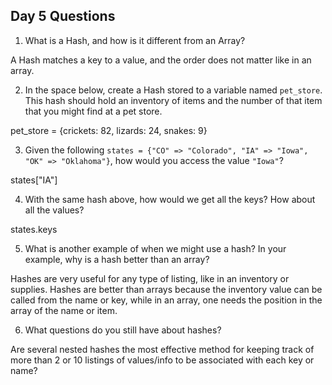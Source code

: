 ## Day 5 Questions

1. What is a Hash, and how is it different from an Array?

A Hash matches a key to a value, and the order does not matter like in an array.

2. In the space below, create a Hash stored to a variable named `pet_store`.  This hash should hold an inventory of items and the number of that item that you might find at a pet store.

pet_store = {crickets: 82, lizards: 24, snakes: 9}

3. Given the following `states = {"CO" => "Colorado", "IA" => "Iowa", "OK" => "Oklahoma"}`, how would you access the value `"Iowa"`?

states["IA"]

4. With the same hash above, how would we get all the keys?  How about all the values?

states.keys

5. What is another example of when we might use a hash?  In your example, why is a hash better than an array?

Hashes are very useful for any type of listing, like in an inventory or supplies.  Hashes are better than arrays because the inventory value can be called from the name or key, while in an array, one needs the position in the array of the name or item.

6. What questions do you still have about hashes?

Are several nested hashes the most effective method for keeping track of more than 2 or 10 listings of values/info to be associated with each key or name?

